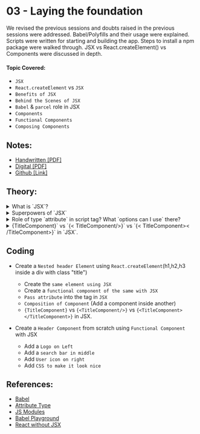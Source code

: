 # 03 - Laying the foundation

We revised the previous sessions and doubts raised in the previous sessions were addressed. Babel/Polyfills and their usage were explained. Scripts were written for starting and building the app. Steps to install a npm package were walked through. JSX vs React.createElement() vs Components were discussed in depth.

#### Topic Covered:

- `JSX`
- `React.createElement` vs `JSX`
- `Benefits of JSX`
- `Behind the Scenes of JSX`
- `Babel` & `parcel` role in JSX
- `Components`
- `Functional Components`
- `Composing Components`

## Notes:

- [Handwritten [PDF]](https://github.com/deltanode/react-playground/blob/main/00-React-Notes/Chapter%2003%20-%20Laying%20the%20Foundation%20-%20HandWritten%20Notes.pdf)
- [Digital [PDF]](https://github.com/deltanode/react-playground/blob/main/00-React-Notes/Chapter%2003%20-%20Laying%20the%20Foundation%20-%20Digital%20Notes.pdf)
- [Github [Link]](https://github.com/deltanode/react-playground/blob/main/03-laying-the-foundation/notes.md)

## Theory:

<!-- *******************************-->
<details>
<summary>What is `JSX`?</summary><br>
<blockquote>

`JSX` stands for JavaScript XML. 
  
  `JSX` is neither a string nor a html tag but a <b>syntactic sugar</b> for the React object. It is a `html-like syntax` inside `js` code for creating react elements. By using JSX, instead of writting markup (html) and logic(js) separately, the separation of concerns (SoC) is emphasized based on loosely coupled units called 'Components' which contains both. 

  <b>Broswer does not understand JSX</b> and a transpiler/compiler is required to convert this to browser understandable js code. Eg: Babel

JSX ------> React.createElement() -----> React element ----> Object to be rendered in the DOM

### Eg: using JSX:
```
const myElement = <h1>I Love JSX!</h1>;
const root = ReactDOM.createRoot(document.getElementById('root'));
root.render(myElement);
```
### Eg: Without JSX:
```
const myElement = React.createElement('h1', {}, 'I do not use JSX!');
const root = ReactDOM.createRoot(document.getElementById('root'));
root.render(myElement);
```
*Benifts*:-
  - Easy to maintain
  - Secure
  - Easy to debug
  
</blockquote><br>
</details>

<!-- *******************************-->
<details>
<summary>Superpowers of `JSX`</summary><br>
<blockquote>

Using JSX, you can write markup inside Javascript, providing you with a superpower to write logic and markup of a component inside a single .jsx file. JSX is easy to maintain and debug.
### Example
```
function greeting(user) {
//JSX
  return <h1>{user}, How are you!!!</h1>;
}
```

*More*:-
  
- JSX as `variables` : markup (html-like) syntax can be set in a variable. This creates a react element (object).

- `javascript expressions` in JSX : JSX supports all js expressions by wrapping them in {} 

- `Attributes` in JSX : We can pass all the html attributes inside jsx tag (attributes must be CamelCased). Even, custom attributes can be created, but it must not use CamelCase. 

- `Props` in JSX : The values of each attribute can be passed as properties (props) to a react element. This is my favourite superpower of jsx, since it can handle dynamic data to create react elements.

</blockquote><br>
</details>

<!-- *******************************-->
<details>
<summary>Role of type `attribute` in script tag? What `options can I use` there?</summary><br>
<blockquote>

The `type` attribute in the script tag defines the type of script that we we want to run inside our app.
`type` attribute can be of the following types:

- `text/javascript` : It is the basic standard of writing javascript code inside the `<script>` tag.

   ```
   <script type="text/javascript">
       const a = "Hello";
       const b = "World!";
       console.log(a + " " + b); // Hello World!
   </script>
   ```

- `module`: This value tells the browser that the script is a module that can import or export other files or modules inside it
  ```
  <script type="module" src="app.js"></script>
  ```

- `importmap`: If the type attribute is set `importmap`, the body of the element contains importmap ie an JSON object using which the browser can resolve the module specifiers while importing modules.
   ```
   <script type="importmap" src="app.js"></script>
   ```

- `text/ecmascript` : this value indicates that the script is following the `EcmaScript` standards.

- `text/babel` : This value indicates that the script is a babel type and required bable to transpile it.

- `text/typescript`: As the name suggest the script is written in `TypeScript`.
  
 
- *NOTE*: In HTML5, type attribute is not mandatory. If type attribute is not present(default), or an empty string (type="") or javascript MIME type (text/javascript or application/ecmascript), it is treated as classic "javascript" file.  
   ```
   <script type="" src="app.js"></script>
   ```

</blockquote><br>
</details>
 
 <!-- *******************************-->
<details>
<summary>{TitleComponent}` vs `{< TitleComponent/>}` vs `{< TitleComponent>< /TitleComponent>}` in `JSX`.</summary><br>
<blockquote>

The Difference is stated below:
- `{TitleComponent}`: This value describes the `TitleComponent` as a javascript expression or a variable. 
The `{}` can embed a javascript expression or a variable inside it.
- `<TitleComponent/>` : This value represents a Component that is basically returning Some JSX value. In simple terms `TitleComponent` a function that is returning a JSX value.
A component is written inside the `{<  />}` expression.
- `<TitleComponent></TitleComponent>` :  `<TitleComponent />` and `<TitleComponent></TitleComponent>` are equivalent only when `< TitleComponent />` has no child components. The opening and closing tags are created to include the child components.
### Example
```
<TitleComponent>
    <FirstChildComponent />
    <SecondChildComponent />
    <ThirdChildComponent />
</TitleComponent>
```
  
OR
  
- `{ TitleComponent }` - This value in jsx is considered as jsx expression or variable. If no such variable is present, no output will be shown in the browser. Console throws the following warning

  ```
   index.js:1 Warning: Functions are not valid as a React child. This may happen if you return a Component instead of <Component /> from render. Or maybe you meant to call this function rather than return it.
  
  ```

- `{ <TitleComponent /> }` - This value in jsx is meant for rendering a component (i.e) function that return jsx. This is self closing tag.
   
- `{ <TitleComponent> </TitleComponent> }` - This is same as `{ <TitleComponent /> }` if there are no child inside TitleComponent. If there are children, then those values come inside   `{ <TitleComponent>} ` and `</TitleComponent> }`. 
  
</blockquote><br>
</details>
<!-- *******************************-->

## Coding

- Create a `Nested header Element` using `React.createElement`(h1,h2,h3 inside a div with class "title")

  - Create the `same element using JSX`
  - Create a `functional component of the same with JSX`
  - `Pass attribute` into the tag in `JSX`
  - `Composition of Component` (Add a component inside another)
  - `{TitleComponent}` vs `{<TitleComponent/>}` vs `{<TitleComponent></TitleComponent>}` in JSX.

- Create a `Header Component` from scratch using `Functional Component` with JSX
  - Add a `Logo on Left`
  - Add a `search bar in middle`
  - Add `User icon on right`
  - Add `CSS to make it look nice`

## References:

- [Babel](https://babeljs.io/)
- [Attribute Type](https://developer.mozilla.org/en-US/docs/Web/HTML/Element/script#attr-type)
- [JS Modules](https://developer.mozilla.org/en-US/docs/Web/JavaScript/Guide/Modules)
- [Babel Playground](https://babeljs.io/repl#)
- [React without JSX](https://reactjs.org/docs/react-without-jsx.html)

  
 <!-- *******************************-->
<!--
<details>
<summary>{TitleComponent}` vs `{< TitleComponent/>}` vs `{< TitleComponent>< /TitleComponent>}` in `JSX`.</summary><br>
<blockquote>



</blockquote><br>
</details>
-->
<!-- *******************************-->
